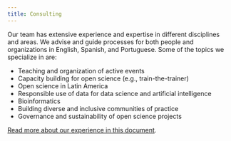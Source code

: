 ```yaml
---
title: Consulting
---
```


Our team has extensive experience and expertise in different disciplines and areas. We advise and guide processes for both people and organizations in English, Spanish, and Portuguese. Some of the topics we specialize in are:

* Teaching and organization of active events
* Capacity building for open science (e.g., train-the-trainer)
* Open science in Latin America
* Responsible use of data for data science and artificial intelligence
* Bioinformatics
* Building diverse and inclusive communities of practice
* Governance and sustainability of open science projects

[Read more about our experience in this document](https://zenodo.org/record/7093618).
